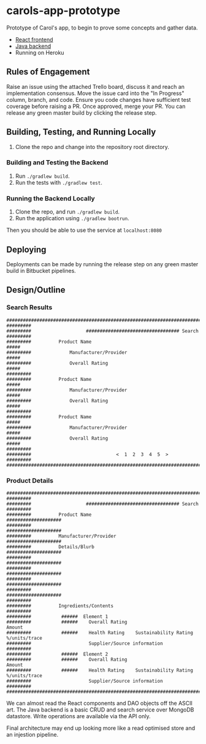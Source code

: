 # carols-app-prototype

Prototype of Carol's app, to begin to prove some concepts and gather data.

* [React frontend](https://bitbucket.org/oliverhulett/cap-frontend/src/master/)
* [Java backend](https://bitbucket.org/oliverhulett/cap-backend/src/master/)
* Running on Heroku

## Rules of Engagement

Raise an issue using the attached Trello board, discuss it and reach an implementation consensus.
Move the issue card into the "In Progress" column, branch, and code.
Ensure you code changes have sufficient test coverage before raising a PR.
Once approved, merge your PR.
You can release any green master build by clicking the release step.

## Building, Testing, and Running Locally

1. Clone the repo and change into the repository root directory.

### Building and Testing the Backend

1. Run `./gradlew build`.
1. Run the tests with `./gradlew test`.

### Running the Backend Locally

1.  Clone the repo, and run `./gradlew build`.
1.  Run the application using `./gradlew bootrun`.

Then you should be able to use the service at `localhost:8080`

## Deploying

Deployments can be made by running the release step on any green master build in Bitbucket pipelines.

## Design/Outline

### Search Results
```
####################################################################################################
#########
#########                    ################################## Search
#########
#########          Product Name                                            #####
#########              Manufacturer/Provider                               #####
#########              Overall Rating                                      #####
#########
#########          Product Name                                            #####
#########              Manufacturer/Provider                               #####
#########              Overall Rating                                      #####
#########
#########          Product Name                                            #####
#########              Manufacturer/Provider                               #####
#########              Overall Rating                                      #####
#########
#########                               <  1  2  3  4  5  >
#########
####################################################################################################
```

### Product Details

```
####################################################################################################
#########
#########                    ################################## Search
#########
#########          Product Name                             ####################
#########                                                   ####################
#########          Manufacturer/Provider                    ####################
#########          Details/Blurb                            ####################
#########                                                   ####################
#########                                                   ####################
#########                                                   ####################
#########                                                   ####################
#########
#########          Ingredients/Contents
#########
#########           ######  Element 1
#########           ######    Overall Rating                           Amount
#########           ######    Health Rating    Sustainability Rating  %/units/trace
#########                     Supplier/Source information
#########
#########           ######  Element 2
#########           ######    Overall Rating                           Amount
#########           ######    Health Rating    Sustainability Rating  %/units/trace
#########                     Supplier/Source information
#########
####################################################################################################
```

We can almost read the React components and DAO objects off the ASCII art.
The Java backend is a basic CRUD and search service over MongoDB datastore.
Write operations are available via the API only.

Final architecture may end up looking more like a read optimised store and an injestion pipeline.
